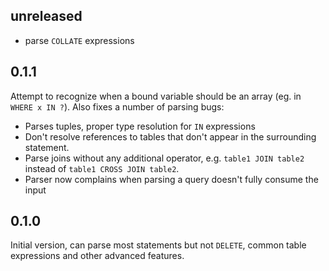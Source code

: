 ## unreleased
- parse `COLLATE` expressions

## 0.1.1
Attempt to recognize when a bound variable should be an array (eg. in `WHERE x IN ?`).
Also fixes a number of parsing bugs:
- Parses tuples, proper type resolution for `IN` expressions
- Don't resolve references to tables that don't appear in the surrounding statement.
- Parse joins without any additional operator, e.g. `table1 JOIN table2` instead of 
`table1 CROSS JOIN table2`.
- Parser now complains when parsing a query doesn't fully consume the input

## 0.1.0
Initial version, can parse most statements but not `DELETE`, common table expressions and other
advanced features.